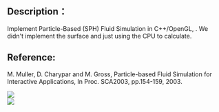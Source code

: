 ## Description：
Implement Particle-Based (SPH) Fluid Simulation in C++/OpenGL, . We didn't implement the surface and just using the CPU to calculate.

## Reference: 
M. Muller, D. Charypar and M. Gross, Particle-based Fluid Simulation for Interactive Applications, In Proc. SCA2003, pp.154-159, 2003.

![](https://github.com/DonDracula/OpenGL_projects/blob/master/Sph_water/screenshot-sph-water01.PNG)  
![](https://github.com/DonDracula/OpenGL_projects/blob/master/Sph_water/screenshot-sph-water02.PNG)  

